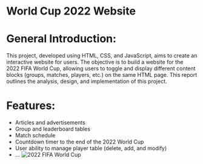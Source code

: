 # World Cup 2022 Website
# General Introduction:
This project, developed using HTML, CSS, and JavaScript, aims to create an interactive website for users. The objective is to build a website for the 2022 FIFA World Cup, allowing users to toggle and display different content blocks (groups, matches, players, etc.) on the same HTML page. This report outlines the analysis, design, and implementation of this project.

# Features:
- Articles and advertisements
- Group and leaderboard tables
- Match schedule
- Countdown timer to the end of the 2022 World Cup
- User ability to manage player table (delete, add, and modify)
- ...
![2022 FIFA World Cup](2022_FIFA_World_Cup.svg)
